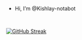- Hi, I’m @Kishlay-notabot
<!---
Kishlay-notabot/Kishlay-notabot is a ✨ special ✨ repository because its `README.md` (this file) appears on your GitHub profile.
You can click the Preview link to take a look at your changes.
---><br>
[![GitHub Streak](https://streak-stats.demolab.com?user=Kishlay-notabot&theme=transparent)](https://git.io/streak-stats) <br>
